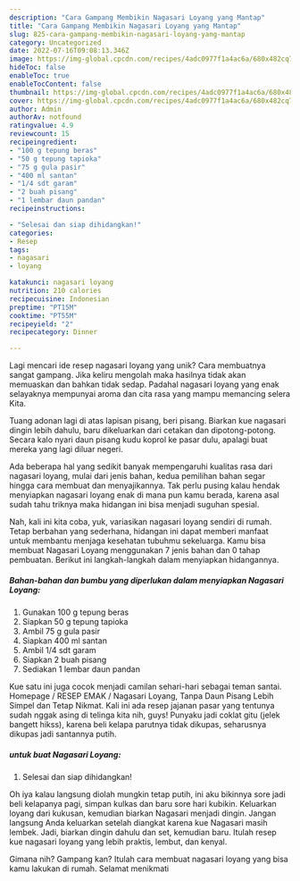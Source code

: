 ```yaml
---
description: "Cara Gampang Membikin Nagasari Loyang yang Mantap"
title: "Cara Gampang Membikin Nagasari Loyang yang Mantap"
slug: 825-cara-gampang-membikin-nagasari-loyang-yang-mantap
category: Uncategorized
date: 2022-07-16T09:08:13.346Z
image: https://img-global.cpcdn.com/recipes/4adc0977f1a4ac6a/680x482cq70/nagasari-loyang-foto-resep-utama.jpg
hideToc: false
enableToc: true
enableTocContent: false
thumbnail: https://img-global.cpcdn.com/recipes/4adc0977f1a4ac6a/680x482cq70/nagasari-loyang-foto-resep-utama.jpg
cover: https://img-global.cpcdn.com/recipes/4adc0977f1a4ac6a/680x482cq70/nagasari-loyang-foto-resep-utama.jpg
author: Admin
authorAv: notfound
ratingvalue: 4.9
reviewcount: 15
recipeingredient:
- "100 g tepung beras"
- "50 g tepung tapioka"
- "75 g gula pasir"
- "400 ml santan"
- "1/4 sdt garam"
- "2 buah pisang"
- "1 lembar daun pandan"
recipeinstructions:

- "Selesai dan siap dihidangkan!"
categories:
- Resep
tags:
- nagasari
- loyang

katakunci: nagasari loyang 
nutrition: 210 calories
recipecuisine: Indonesian
preptime: "PT15M"
cooktime: "PT55M"
recipeyield: "2"
recipecategory: Dinner

---
```





Lagi mencari ide resep nagasari loyang yang unik? Cara membuatnya sangat gampang. Jika keliru mengolah maka hasilnya tidak akan memuaskan dan bahkan tidak sedap. Padahal nagasari loyang yang enak selayaknya mempunyai aroma dan cita rasa yang mampu memancing selera Kita.





Tuang adonan lagi di atas lapisan pisang, beri pisang. Biarkan kue nagasari dingin lebih dahulu, baru dikeluarkan dari cetakan dan dipotong-potong. Secara kalo nyari daun pisang kudu koprol ke pasar dulu, apalagi buat mereka yang lagi diluar negeri.

Ada beberapa hal yang sedikit banyak mempengaruhi kualitas rasa dari nagasari loyang, mulai dari jenis bahan, kedua pemilihan bahan segar hingga cara membuat dan menyajikannya. Tak perlu pusing kalau hendak menyiapkan nagasari loyang enak di mana pun kamu berada, karena asal sudah tahu triknya maka hidangan ini bisa menjadi suguhan spesial.






Nah, kali ini kita coba, yuk, variasikan nagasari loyang sendiri di rumah. Tetap berbahan yang sederhana, hidangan ini dapat memberi manfaat untuk membantu menjaga kesehatan tubuhmu sekeluarga. Kamu bisa membuat Nagasari Loyang menggunakan 7 jenis bahan dan 0 tahap pembuatan. Berikut ini langkah-langkah dalam menyiapkan hidangannya.

<!--inarticleads1-->

##### Bahan-bahan dan bumbu yang diperlukan dalam menyiapkan Nagasari Loyang:

1. Gunakan 100 g tepung beras
1. Siapkan 50 g tepung tapioka
1. Ambil 75 g gula pasir
1. Siapkan 400 ml santan
1. Ambil 1/4 sdt garam
1. Siapkan 2 buah pisang
1. Sediakan 1 lembar daun pandan


Kue satu ini juga cocok menjadi camilan sehari-hari sebagai teman santai. Homepage / RESEP EMAK / Nagasari Loyang, Tanpa Daun Pisang Lebih Simpel dan Tetap Nikmat. Kali ini ada resep jajanan pasar yang tentunya sudah nggak asing di telinga kita nih, guys! Punyaku jadi coklat gitu (jelek bangett hikss), karena beli kelapa parutnya tidak dikupas, seharusnya dikupas jadi santannya putih. 

<!--inarticleads2-->

#####  untuk buat Nagasari Loyang:


1. Selesai dan siap dihidangkan!

Oh iya kalau langsung diolah mungkin tetap putih, ini aku bikinnya sore jadi beli kelapanya pagi, simpan kulkas dan baru sore hari kubikin. Keluarkan loyang dari kukusan, kemudian biarkan Nagasari menjadi dingin. Jangan langsung Anda keluarkan setelah diangkat karena kue Nagasari masih lembek. Jadi, biarkan dingin dahulu dan set, kemudian baru. Itulah resep kue nagasari loyang yang lebih praktis, lembut, dan kenyal. 

Gimana nih? Gampang kan? Itulah cara membuat nagasari loyang yang bisa kamu lakukan di rumah. Selamat menikmati
